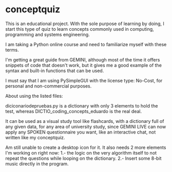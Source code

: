 # conceptquiz

This is an educational project. With the sole purpose of learning by doing, I start this type of quiz to learn concepts commonly used in computing, programming and systems engineering. 

I am taking a Python online course and need to familiarize myself with these terms. 

I'm getting a great guide from GEMINI, although most of the time it offers snippets of code that doesn't work, but it gives me a good example of the syntax and built-in functions that can be used. 

I must say that I am using PySimpleGUI with the license type: No-Cost, for personal and non-commercial purposes.

About using the listed files:

diciconariodepruebas.py is a dictionary with only 3 elements to hold the test, whereas DICTIO_coding_concepts_eduardo is the real deal. 

It can be used as a visual study tool like flashcards, with a dictionary full of any given data, for any area of ​​university study, since GEMINI LIVE can now apply any SPOKEN questionnaire you want, like an interactive chat, not written like my conceptquiz. 

Am still unable to create a desktop icon for it. It also needs 2 more elements I'm working on right now: 
1.- the logic on the very algorithm itself to not repeat the questions while looping on the dictionary.
2.- Insert some 8-bit music directly in the program. 

